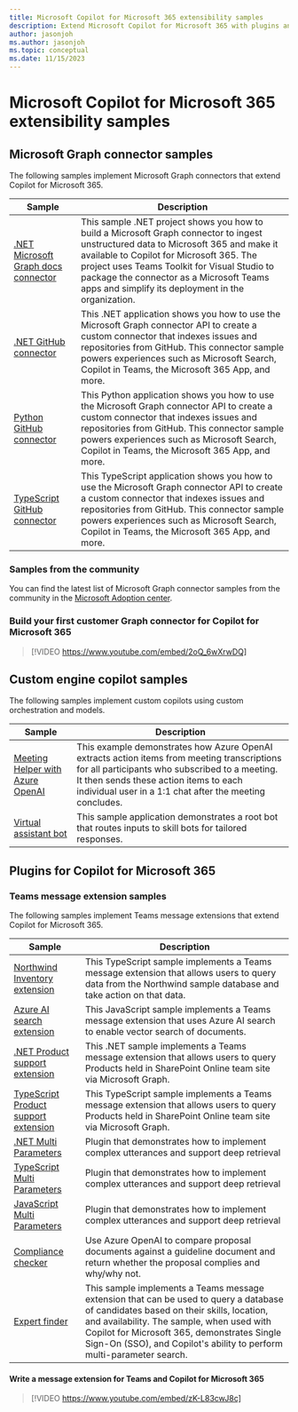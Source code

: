 ```yaml
---
title: Microsoft Copilot for Microsoft 365 extensibility samples
description: Extend Microsoft Copilot for Microsoft 365 with plugins and Microsoft Graph connectors
author: jasonjoh
ms.author: jasonjoh
ms.topic: conceptual
ms.date: 11/15/2023
---
```


# Microsoft Copilot for Microsoft 365 extensibility samples

## Microsoft Graph connector samples

The following samples implement Microsoft Graph connectors that extend Copilot for Microsoft 365.

| Sample | Description |
|--------|-------------|
| [.NET Microsoft Graph docs connector](https://adoption.microsoft.com/sample-solution-gallery/sample/pnp-graph-connector-dotnet-csharp-graphdocs-ttk/) | This sample .NET project shows you how to build a Microsoft Graph connector to ingest unstructured data to Microsoft 365 and make it available to Copilot for Microsoft 365. The project uses Teams Toolkit for Visual Studio to package the connector as a Microsoft Teams apps and simplify its deployment in the organization. |
| [.NET GitHub connector](https://github.com/microsoftgraph/msgraph-sample-github-connector-dotnet) | This .NET application shows you how to use the Microsoft Graph connector API to create a custom connector that indexes issues and repositories from GitHub. This connector sample powers experiences such as Microsoft Search, Copilot in Teams, the Microsoft 365 App, and more. |
| [Python GitHub connector](https://github.com/microsoftgraph/msgraph-sample-github-connector-python) | This Python application shows you how to use the Microsoft Graph connector API to create a custom connector that indexes issues and repositories from GitHub. This connector sample powers experiences such as Microsoft Search, Copilot in Teams, the Microsoft 365 App, and more. |
| [TypeScript GitHub connector](https://github.com/microsoftgraph/msgraph-sample-github-connector-typescript) | This TypeScript application shows you how to use the Microsoft Graph connector API to create a custom connector that indexes issues and repositories from GitHub. This connector sample powers experiences such as Microsoft Search, Copilot in Teams, the Microsoft 365 App, and more. |

### Samples from the community

You can find the latest list of Microsoft Graph connector samples from the community in the [Microsoft Adoption center](https://adoption.microsoft.com/sample-solution-gallery/?product=Microsoft+Graph+connectors&product=Microsoft+365+Copilot).

### Build your first customer Graph connector for Copilot for Microsoft 365

> [!VIDEO https://www.youtube.com/embed/2oQ_6wXrwDQ]

## Custom engine copilot samples

The following samples implement custom copilots using custom orchestration and models.

| Sample | Description |
|--------|-------------|
| [Meeting Helper with Azure OpenAI](https://github.com/OfficeDev/Microsoft-Teams-Samples/tree/main/samples/bot-ai-meeting-helper) | This example demonstrates how Azure OpenAI extracts action items from meeting transcriptions for all participants who subscribed to a meeting. It then sends these action items to each individual user in a 1:1 chat after the meeting concludes. |
| [Virtual assistant bot](https://github.com/OfficeDev/Microsoft-Teams-Samples/tree/main/samples/bot-virtual-assistant) | This sample application demonstrates a root bot that routes inputs to skill bots for tailored responses. |

## Plugins for Copilot for Microsoft 365

### Teams message extension samples

The following samples implement Teams message extensions that extend Copilot for Microsoft 365.

| Sample | Description |
|--------|-------------|
| [Northwind Inventory extension](https://github.com/OfficeDev/Copilot-for-M365-Samples/tree/main/samples/msgext-northwind-inventory-ts) | This TypeScript sample implements a Teams message extension that allows users to query data from the Northwind sample database and take action on that data. |
| [Azure AI search extension](https://github.com/OfficeDev/Copilot-for-M365-Samples/tree/main/samples/msgext-doc-search-js) | This JavaScript sample implements a Teams message extension that uses Azure AI search to enable vector search of documents. |
| [.NET Product support extension](https://github.com/OfficeDev/Copilot-for-M365-Samples/tree/main/samples/msgext-product-support-sso-csharp) | This .NET sample implements a Teams message extension that allows users to query Products held in SharePoint Online team site via Microsoft Graph. |
| [TypeScript Product support extension](https://github.com/OfficeDev/Copilot-for-M365-Samples/tree/main/samples/msgext-product-support-sso-ts) | This TypeScript sample implements a Teams message extension that allows users to query Products held in SharePoint Online team site via Microsoft Graph. |
| [.NET Multi Parameters](https://github.com/OfficeDev/Copilot-for-M365-Samples/tree/main/samples/msgext-multiparam-csharp) | Plugin that demonstrates how to implement complex utterances and support deep retrieval |
| [TypeScript Multi Parameters](https://github.com/OfficeDev/Copilot-for-M365-Samples/tree/main/samples/msgext-multiparam-ts) | Plugin that demonstrates how to implement complex utterances and support deep retrieval |
| [JavaScript Multi Parameters](https://github.com/OfficeDev/Copilot-for-M365-Samples/tree/main/samples/msgext-multiparam-js) | Plugin that demonstrates how to implement complex utterances and support deep retrieval |
| [Compliance checker](https://github.com/OfficeDev/Microsoft-Teams-Samples/tree/main/samples/msgext-ai-doc-compliance-checker) | Use Azure OpenAI to compare proposal documents against a guideline document and return whether the proposal complies and why/why not. |
| [Expert finder](https://github.com/OfficeDev/Microsoft-Teams-Samples/tree/main/samples/msgext-expert-finder-js) | This sample implements a Teams message extension that can be used to query a database of candidates based on their skills, location, and availability. The sample, when used with Copilot for Microsoft 365, demonstrates Single Sign-On (SSO), and Copilot's ability to perform multi-parameter search. |

#### Write a message extension for Teams and Copilot for Microsoft 365

> [!VIDEO https://www.youtube.com/embed/zK-L83cwJ8c]
